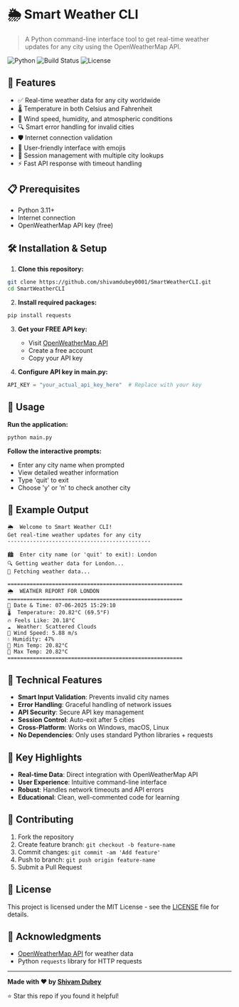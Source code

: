 
# 🌦️ Smart Weather CLI

> A Python command-line interface tool to get real-time weather updates for any city using the OpenWeatherMap API.

![Python](https://img.shields.io/badge/python-v3.11+-blue.svg)
![Build Status](https://img.shields.io/badge/build-passing-brightgreen.svg)
![License](https://img.shields.io/badge/license-MIT-green.svg)

## 🚀 Features

- ✅ Real-time weather data for any city worldwide
- 🌡️ Temperature in both Celsius and Fahrenheit
- 💨 Wind speed, humidity, and atmospheric conditions
- 🔍 Smart error handling for invalid cities
- 🛡️ Internet connection validation
- 🎨 User-friendly interface with emojis
- 🔄 Session management with multiple city lookups
- ⚡ Fast API response with timeout handling

## 📋 Prerequisites

- Python 3.11+
- Internet connection
- OpenWeatherMap API key (free)

## 🛠️ Installation & Setup

1. **Clone this repository:**
```bash
git clone https://github.com/shivamdubey0001/SmartWeatherCLI.git
cd SmartWeatherCLI
```

2. **Install required packages:**
```bash
pip install requests
```

3. **Get your FREE API key:**
   - Visit [OpenWeatherMap API](https://openweathermap.org/api)
   - Create a free account
   - Copy your API key

4. **Configure API key in main.py:**
```python
API_KEY = "your_actual_api_key_here"  # Replace with your key
```

## 🎯 Usage

**Run the application:**
```bash
python main.py
```

**Follow the interactive prompts:**
- Enter any city name when prompted
- View detailed weather information
- Type 'quit' to exit
- Choose 'y' or 'n' to check another city

## 📱 Example Output

```
🌦️  Welcome to Smart Weather CLI!
Get real-time weather updates for any city
---------------------------------------------

🏙️  Enter city name (or 'quit' to exit): London
🔍 Getting weather data for London...
🔄 Fetching weather data...

=======================================================
🌦️  WEATHER REPORT FOR LONDON
=======================================================
📅 Date & Time: 07-06-2025 15:29:10
🌡️  Temperature: 20.82°C (69.5°F)
🔥 Feels Like: 20.18°C
☁️  Weather: Scattered Clouds
💨 Wind Speed: 5.88 m/s
💧 Humidity: 47%
🔽 Min Temp: 20.82°C
🔺 Max Temp: 20.82°C
=======================================================
```

## 🔧 Technical Features

- **Smart Input Validation**: Prevents invalid city names
- **Error Handling**: Graceful handling of network issues
- **API Security**: Secure API key management
- **Session Control**: Auto-exit after 5 cities
- **Cross-Platform**: Works on Windows, macOS, Linux
- **No Dependencies**: Only uses standard Python libraries + requests

## 🌟 Key Highlights

- **Real-time Data**: Direct integration with OpenWeatherMap API
- **User Experience**: Intuitive command-line interface
- **Robust**: Handles network timeouts and API errors
- **Educational**: Clean, well-commented code for learning

## 🤝 Contributing

1. Fork the repository
2. Create feature branch: `git checkout -b feature-name`
3. Commit changes: `git commit -am 'Add feature'`
4. Push to branch: `git push origin feature-name`
5. Submit a Pull Request

## 📝 License

This project is licensed under the MIT License - see the [LICENSE](LICENSE) file for details.

## 🙏 Acknowledgments

- [OpenWeatherMap API](https://openweathermap.org/) for weather data
- Python `requests` library for HTTP requests

---

**Made with ❤️ by [Shivam Dubey](https://github.com/shivamdubey0001)**

⭐ Star this repo if you found it helpful!
